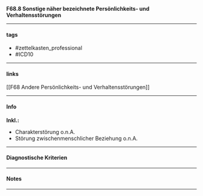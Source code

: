 __F68.8 Sonstige näher bezeichnete Persönlichkeits- und Verhaltensstörungen__

___________________________________________
#### tags

- #zettelkasten_professional
- #ICD10 
___________________________________________
#### links

[[F68 Andere Persönlichkeits- und Verhaltensstörungen]]

___________________________________________
#### Info
__Inkl.:__ 
- Charakterstörung o.n.A.  
- Störung zwischenmenschlicher Beziehung o.n.A.
___________________________________________
#### Diagnostische Kriterien

___________________________________________
#### Notes

___________________________________________

